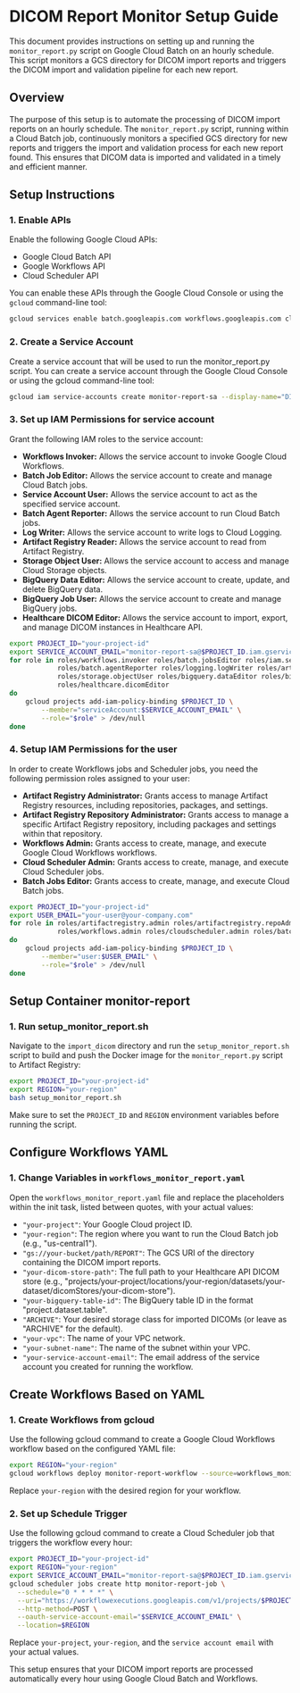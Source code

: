 # DICOM Report Monitor Setup Guide

This document provides instructions on setting up and running the `monitor_report.py` script on Google Cloud Batch on an hourly schedule. This script monitors a GCS directory for DICOM import reports and triggers the DICOM import and validation pipeline for each new report.

## Overview

The purpose of this setup is to automate the processing of DICOM import reports on an hourly schedule. The `monitor_report.py` script, running within a Cloud Batch job, continuously monitors a specified GCS directory for new reports and triggers the import and validation process for each new report found. This ensures that DICOM data is imported and validated in a timely and efficient manner.

## Setup Instructions

### 1. Enable APIs
Enable the following Google Cloud APIs:
- Google Cloud Batch API
- Google Workflows API
- Cloud Scheduler API

You can enable these APIs through the Google Cloud Console or using the `gcloud` command-line tool:

```bash
gcloud services enable batch.googleapis.com workflows.googleapis.com cloudscheduler.googleapis.com
```

### 2. Create a Service Account
Create a service account that will be used to run the monitor_report.py script. You can create a service account through the Google Cloud Console or using the gcloud command-line tool:
```bash
gcloud iam service-accounts create monitor-report-sa --display-name="DICOM Report Monitor Service Account"
```

### 3. Set up IAM Permissions for service account
Grant the following IAM roles to the service account:
* **Workflows Invoker:** Allows the service account to invoke Google Cloud Workflows.
* **Batch Job Editor:** Allows the service account to create and manage Cloud Batch jobs.
* **Service Account User:** Allows the service account to act as the specified service account.
* **Batch Agent Reporter:** Allows the service account to run Cloud Batch jobs.
* **Log Writer:** Allows the service account to write logs to Cloud Logging.
* **Artifact Registry Reader:** Allows the service account to read from Artifact Registry.
* **Storage Object User:** Allows the service account to access and manage Cloud Storage objects.
* **BigQuery Data Editor:** Allows the service account to create, update, and delete BigQuery data.
* **BigQuery Job User:** Allows the service account to create and manage BigQuery jobs.
* **Healthcare DICOM Editor:** Allows the service account to import, export, and manage DICOM instances in Healthcare API.
```bash
export PROJECT_ID="your-project-id"
export SERVICE_ACCOUNT_EMAIL="monitor-report-sa@$PROJECT_ID.iam.gserviceaccount.com"
for role in roles/workflows.invoker roles/batch.jobsEditor roles/iam.serviceAccountUser \
            roles/batch.agentReporter roles/logging.logWriter roles/artifactregistry.reader \
            roles/storage.objectUser roles/bigquery.dataEditor roles/bigquery.jobUser \
            roles/healthcare.dicomEditor 
do
    gcloud projects add-iam-policy-binding $PROJECT_ID \
        --member="serviceAccount:$SERVICE_ACCOUNT_EMAIL" \
        --role="$role" > /dev/null
done
```

### 4. Setup IAM Permissions for the user

In order to create Workflows jobs and Scheduler jobs, you need the following permission roles assigned to your user:

* **Artifact Registry Administrator:** Grants access to manage Artifact Registry resources, including repositories, packages, and settings.
* **Artifact Registry Repository Administrator:** Grants access to manage a specific Artifact Registry repository, including packages and settings within that repository.
* **Workflows Admin:** Grants access to create, manage, and execute Google Cloud Workflows workflows.
* **Cloud Scheduler Admin:** Grants access to create, manage, and execute Cloud Scheduler jobs.
* **Batch Jobs Editor:** Grants access to create, manage, and execute Cloud Batch jobs.

```bash
export PROJECT_ID="your-project-id"
export USER_EMAIL="your-user@your-company.com"
for role in roles/artifactregistry.admin roles/artifactregistry.repoAdmin \
            roles/workflows.admin roles/cloudscheduler.admin roles/batch.jobsEditor
do
    gcloud projects add-iam-policy-binding $PROJECT_ID \
        --member="user:$USER_EMAIL" \
        --role="$role" > /dev/null
done
```

## Setup Container monitor-report

### 1. Run setup_monitor_report.sh
Navigate to the `import_dicom` directory and run the `setup_monitor_report.sh` script to build and push the Docker image for the `monitor_report.py` script to Artifact Registry:
```bash
export PROJECT_ID="your-project-id"
export REGION="your-region"
bash setup_monitor_report.sh
```
Make sure to set the `PROJECT_ID` and `REGION` environment variables before running the script.

## Configure Workflows YAML

### 1. Change Variables in `workflows_monitor_report.yaml`
Open the `workflows_monitor_report.yaml` file and replace the placeholders within the init task, listed between quotes, with your actual values:

* `"your-project"`: Your Google Cloud project ID.
* `"your-region"`: The region where you want to run the Cloud Batch job (e.g., "us-central1").
* `"gs://your-bucket/path/REPORT"`: The GCS URI of the directory containing the DICOM import reports.
* `"your-dicom-store-path"`: The full path to your Healthcare API DICOM store (e.g., "projects/your-project/locations/your-region/datasets/your-dataset/dicomStores/your-dicom-store").
* `"your-bigquery-table-id"`: The BigQuery table ID in the format "project.dataset.table".
* `"ARCHIVE"`: Your desired storage class for imported DICOMs (or leave as "ARCHIVE" for the default).
* `"your-vpc"`: The name of your VPC network.
* `"your-subnet-name"`: The name of the subnet within your VPC.
* `"your-service-account-email"`: The email address of the service account you created for running the workflow.

## Create Workflows Based on YAML

### 1. Create Workflows from gcloud
Use the following gcloud command to create a Google Cloud Workflows workflow based on the configured YAML file:
```bash
export REGION="your-region"
gcloud workflows deploy monitor-report-workflow --source=workflows_monitor_report.yaml --location=$REGION
```
Replace `your-region` with the desired region for your workflow.

### 2. Set up Schedule Trigger
Use the following gcloud command to create a Cloud Scheduler job that triggers the workflow every hour:
```bash
export PROJECT_ID="your-project-id"
export REGION="your-region"
export SERVICE_ACCOUNT_EMAIL="monitor-report-sa@$PROJECT_ID.iam.gserviceaccount.com"
gcloud scheduler jobs create http monitor-report-job \
  --schedule="0 * * * *" \
  --uri="https://workflowexecutions.googleapis.com/v1/projects/$PROJECT_ID/locations/$REGION/workflows/monitor-report-workflow/executions" \
  --http-method=POST \
  --oauth-service-account-email="$SERVICE_ACCOUNT_EMAIL" \
  --location=$REGION 
```
Replace `your-project`, `your-region`, and the `service account email` with your actual values.

This setup ensures that your DICOM import reports are processed automatically every hour using Google Cloud Batch and Workflows.